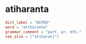 # atiharanta

``` toml
dict_label = "NCPED"
word = "atiharanta"
grammar_comment = "part. pr. mfn."
see_also = ["atiharati"]
```

